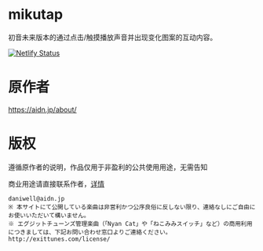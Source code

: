 # mikutap
初音未来版本的通过点击/触摸播放声音并出现变化图案的互动内容。

[![Netlify Status](https://api.netlify.com/api/v1/badges/23bf3b94-20d8-4037-9154-09e498bb971e/deploy-status)](https://app.netlify.com/sites/mikutap/deploys)

# 原作者
https://aidn.jp/about/

# 版权
遵循原作者的说明，作品仅用于非盈利的公共使用用途，无需告知  

商业用途请直接联系作者，[详情](https://aidn.jp/about/)
```
daniwell@aidn.jp
※ 本サイトにて公開している楽曲は非営利かつ公序良俗に反しない限り、連絡なしにご自由にお使いいただいて構いません。
※ エグジットチューンズ管理楽曲（「Nyan Cat」や「ねこみみスイッチ」など）の商用利用につきましては、下記お問い合わせ窓口よりご連絡ください。
http://exittunes.com/license/
```
